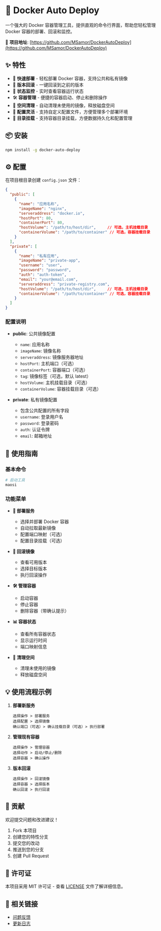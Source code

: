 # 🐳 Docker Auto Deploy

一个强大的 Docker 容器管理工具，提供直观的命令行界面，帮助您轻松管理 Docker 容器的部署、回滚和监控。

🔗 **项目地址**: [https://github.com/MSamor/DockerAutoDeploy](https://github.com/MSamor/DockerAutoDeploy)

## ✨ 特性

- 🚀 **快速部署** - 轻松部署 Docker 容器，支持公共和私有镜像
- 🔄 **版本回滚** - 一键回滚到之前的版本
- 🎯 **状态监控** - 实时查看容器运行状态
- 🛠️ **容器管理** - 便捷的容器启动、停止和删除操作
- 🧹 **空间清理** - 自动清理未使用的镜像，释放磁盘空间
- 📝 **配置灵活** - 支持自定义配置文件，方便管理多个部署环境
- 📂 **目录挂载** - 支持容器目录挂载，方便数据持久化和配置管理

## 📦 安装

```bash
npm install -g docker-auto-deploy
```

## ⚙️ 配置

在项目根目录创建 `config.json` 文件：

```json
{
  "public": [
    {
      "name": "应用名称",
      "imageName": "nginx",
      "serveraddress": "docker.io",
      "hostPort": 80,
      "containerPort": 80,
      "hostVolume": "/path/to/host/dir",     // 可选，主机挂载目录
      "containerVolume": "/path/to/container" // 可选，容器挂载目录
    }
  ],
  "private": [
    {
      "name": "私有应用",
      "imageName": "private-app",
      "username": "user",
      "password": "password",
      "auth": "auth-token",
      "email": "your@email.com",
      "serveraddress": "private-registry.com",
      "hostVolume": "/path/to/host/dir",     // 可选，主机挂载目录
      "containerVolume": "/path/to/container" // 可选，容器挂载目录
    }
  ]
}
```

### 配置说明

- **public**: 公共镜像配置
  - `name`: 应用名称
  - `imageName`: 镜像名称
  - `serveraddress`: 镜像服务器地址
  - `hostPort`: 主机端口（可选）
  - `containerPort`: 容器端口（可选）
  - `tag`: 镜像标签（可选，默认 latest）
  - `hostVolume`: 主机挂载目录（可选）
  - `containerVolume`: 容器挂载目录（可选）

- **private**: 私有镜像配置
  - 包含公共配置的所有字段
  - `username`: 登录用户名
  - `password`: 登录密码
  - `auth`: 认证令牌
  - `email`: 邮箱地址

## 🚀 使用指南

### 基本命令

```bash
# 启动工具
maosi

```

### 功能菜单

- **🚢 部署服务**
  - 选择并部署 Docker 容器
  - 自动拉取最新镜像
  - 配置端口映射（可选）
  - 配置目录挂载（可选）

- **🔄 回滚镜像**
  - 查看可用版本
  - 选择目标版本
  - 执行回滚操作

- **🛠️ 管理容器**
  - 启动容器
  - 停止容器
  - 删除容器（带确认提示）

- **📊 容器状态**
  - 查看所有容器状态
  - 显示运行时间
  - 端口映射信息

- **🧹 清理空间**
  - 清理未使用的镜像
  - 释放磁盘空间

## 💡 使用流程示例

1. **部署新服务**
   ```
   选择操作 > 部署服务
   选择配置 > 选择镜像
   确认端口（可选）> 确认挂载目录（可选）> 执行部署
   ```

2. **管理现有容器**
   ```
   选择操作 > 管理容器
   选择动作 > 启动/停止/删除
   选择容器 > 确认操作
   ```

3. **版本回滚**
   ```
   选择操作 > 回滚镜像
   选择容器 > 选择版本
   确认回滚 > 执行回滚
   ```

## 🤝 贡献

欢迎提交问题和改进建议！

1. Fork 本项目
2. 创建您的特性分支
3. 提交您的改动
4. 推送到您的分支
5. 创建 Pull Request

## 📄 许可证

本项目采用 MIT 许可证 - 查看 [LICENSE](LICENSE) 文件了解详细信息。

## 🔗 相关链接

- [问题反馈](https://github.com/MSamor/DockerAutoDeploy/issues)
- [更新日志](CHANGELOG.md)